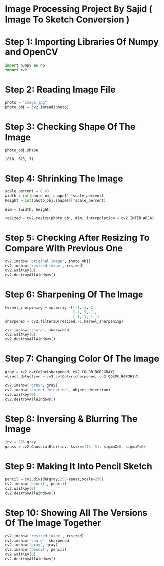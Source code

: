 # Image Processing Project By Sajid ( Image To Sketch Conversion )

# Step 1: Importing Libraries Of Numpy and OpenCV


```python
import numpy as np
import cv2
```

# Step 2: Reading Image File


```python
photo = "image.jpg"
photo_obj = cv2.imread(photo)
```

# Step 3: Checking Shape Of The Image


```python
photo_obj.shape
```




    (818, 620, 3)



# Step 4: Shrinking The Image


```python
scale_percent = 0.60
width = int(photo_obj.shape[1]*scale_percent)
height = int(photo_obj.shape[0]*scale_percent)
```


```python
dim = (width, height)
```


```python
resized = cv2.resize(photo_obj, dim, interpolation = cv2.INTER_AREA)
```

# Step 5: Checking After Resizing To Compare With Previous One


```python
cv2.imshow('original image', photo_obj)
cv2.imshow('resized image', resized)
cv2.waitKey(0)
cv2.destroyAllWindows()
```

# Step 6: Sharpening Of The Image


```python
kernel_sharpening = np.array ([[-1,-1,-1],
                               [-1, 9,-1],
                               [-1,-1,-1]])
sharpened = cv2.filter2D(resized,-1,kernel_sharpening)
```


```python
cv2.imshow('sharp', sharpened)
cv2.waitKey(0)
cv2.destroyAllWindows()
```

# Step 7: Changing Color Of The Image


```python
gray = cv2.cvtColor(sharpened, cv2.COLOR_BGR2GRAY)
object_detection = cv2.cvtColor(sharpened, cv2.COLOR_BGR2HSV)
```


```python
cv2.imshow('gray', gray)
cv2.imshow('object_detection', object_detection)
cv2.waitKey(0)
cv2.destroyAllWindows()
```

# Step 8: Inversing & Blurring The Image


```python
inv = 255-gray
gauss = cv2.GaussianBlur(inv, ksize=(15,15), sigmaX=0, sigmaY=0)
```

# Step 9: Making It Into Pencil Sketch


```python
pencil = cv2.divide(gray,255-gauss,scale=256)
cv2.imshow('pencil', pencil)
cv2.waitKey(0)
cv2.destroyAllWindows()
```

# Step 10: Showing All The Versions Of The Image Together


```python
cv2.imshow('resized image', resized)
cv2.imshow('sharp', sharpened)
cv2.imshow('gray', gray)
cv2.imshow('pencil', pencil)
cv2.waitKey(0)
cv2.destroyAllWindows()
```
